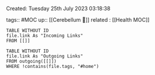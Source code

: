 ---
---

Created: Tuesday 25th July 2023 03:18:38

tags:: #MOC 
up:: [[Cerebellum 🧠]]
related : [[Health MOC]]
```dataview
TABLE WITHOUT ID 
file.link As "Incoming Links"
FROM [[]]
```
```dataview
TABLE WITHOUT ID 
file.link As "Outgoing Links"
FROM outgoing([[]])
WHERE !contains(file.tags, "#home")
```
